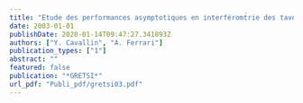 ```yaml
---
title: "Etude des performances asymptotiques en interféromt́rie des tavelures"
date: 2003-01-01
publishDate: 2020-01-14T09:47:27.341893Z
authors: ["Y. Cavallin", "A. Ferrari"]
publication_types: ["1"]
abstract: ""
featured: false
publication: "*GRETSI*"
url_pdf: "Publi_pdf/gretsi03.pdf"
---
```


